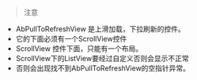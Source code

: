 
> 注意

- AbPullToRefreshView 是上滑加载，下拉刷新的控件。
- 它的下面必须有一个ScrollView控件
- ScrollView 控件下面，只能有一个布局。
- ScrollView下的ListView要经过自定义否则会显示不正常
- 否则会出现找不到AbPullToRefreshView的空指针异常。
